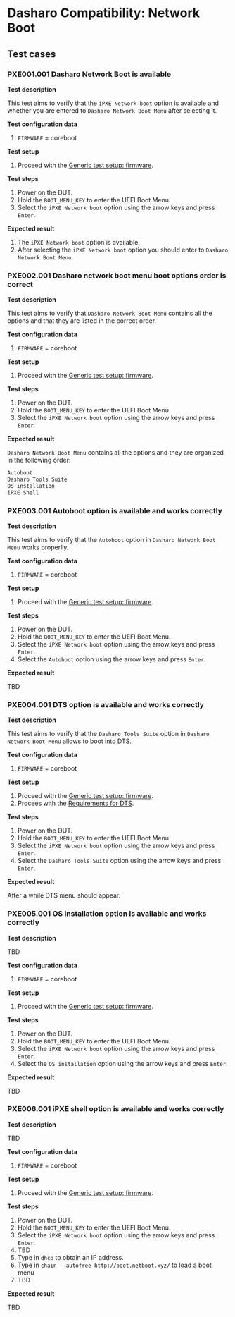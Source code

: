 # Dasharo Compatibility: Network Boot

## Test cases

### PXE001.001 Dasharo Network Boot is available

**Test description**

This test aims to verify that the `iPXE Network boot` option is available and
whether you are entered to `Dasharo Network Boot Menu` after selecting it.

**Test configuration data**

1. `FIRMWARE` = coreboot

**Test setup**

1. Proceed with the
    [Generic test setup: firmware](../../generic-test-setup#firmware).

**Test steps**

1. Power on the DUT.
1. Hold the `BOOT_MENU_KEY` to enter the UEFI Boot Menu.
1. Select the `iPXE Network boot` option using the arrow keys and press `Enter`.

**Expected result**

1. The `iPXE Network boot` option is available.
1. After selecting the `iPXE Network boot` option you should enter to
    `Dasharo Network Boot Menu`.

### PXE002.001 Dasharo network boot menu boot options order is correct

**Test description**

This test aims to verify that `Dasharo Network Boot Menu` contains all the
options and that they are listed in the correct order.

**Test configuration data**

1. `FIRMWARE` = coreboot

**Test setup**

1. Proceed with the
    [Generic test setup: firmware](../../generic-test-setup#firmware).

**Test steps**

1. Power on the DUT.
1. Hold the `BOOT_MENU_KEY` to enter the UEFI Boot Menu.
1. Select the `iPXE Network boot` option using the arrow keys and press `Enter`.

**Expected result**

`Dasharo Network Boot Menu` contains all the options and they are organized in
the following order:

```bash
Autoboot
Dasharo Tools Suite
OS installation
iPXE Shell
```

### PXE003.001 Autoboot option is available and works correctly

**Test description**

This test aims to verify that the `Autoboot` option in
`Dasharo Network Boot Menu` works properlly.

**Test configuration data**

1. `FIRMWARE` = coreboot

**Test setup**

1. Proceed with the
    [Generic test setup: firmware](../../generic-test-setup#firmware).

**Test steps**

1. Power on the DUT.
1. Hold the `BOOT_MENU_KEY` to enter the UEFI Boot Menu.
1. Select the `iPXE Network boot` option using the arrow keys and press `Enter`.
1. Select the `Autoboot` option using the arrow keys and press `Enter`.

**Expected result**

TBD

### PXE004.001 DTS option is available and works correctly

**Test description**

This test aims to verify that the `Dasharo Tools Suite` option in
`Dasharo Network Boot Menu` allows to boot into DTS.

**Test configuration data**

1. `FIRMWARE` = coreboot

**Test setup**

1. Proceed with the
    [Generic test setup: firmware](../../generic-test-setup#firmware).
1. Procees with the
    [Requirements for DTS](https://docs.dasharo.com/common-coreboot-docs/dasharo_tools_suite/#requirements).

**Test steps**

1. Power on the DUT.
1. Hold the `BOOT_MENU_KEY` to enter the UEFI Boot Menu.
1. Select the `iPXE Network boot` option using the arrow keys and press `Enter`.
1. Select the `Dasharo Tools Suite` option using the arrow keys and press
    `Enter`.

**Expected result**

After a while DTS menu should appear.

### PXE005.001 OS installation option is available and works correctly

**Test description**

TBD

**Test configuration data**

1. `FIRMWARE` = coreboot

**Test setup**

1. Proceed with the
    [Generic test setup: firmware](../../generic-test-setup#firmware).

**Test steps**

1. Power on the DUT.
1. Hold the `BOOT_MENU_KEY` to enter the UEFI Boot Menu.
1. Select the `iPXE Network boot` option using the arrow keys and press `Enter`.
1. Select the `OS installation` option using the arrow keys and press `Enter`.

**Expected result**

TBD

### PXE006.001 iPXE shell option is available and works correctly

**Test description**

TBD

**Test configuration data**

1. `FIRMWARE` = coreboot

**Test setup**

1. Proceed with the
    [Generic test setup: firmware](../../generic-test-setup#firmware).

**Test steps**

1. Power on the DUT.
1. Hold the `BOOT_MENU_KEY` to enter the UEFI Boot Menu.
1. Select the `iPXE Network boot` option using the arrow keys and press `Enter`.
1. TBD
1. Type in `dhcp` to obtain an IP address.
1. Type in `chain --autofree http://boot.netboot.xyz/` to load a boot menu
1. TBD

**Expected result**

TBD
